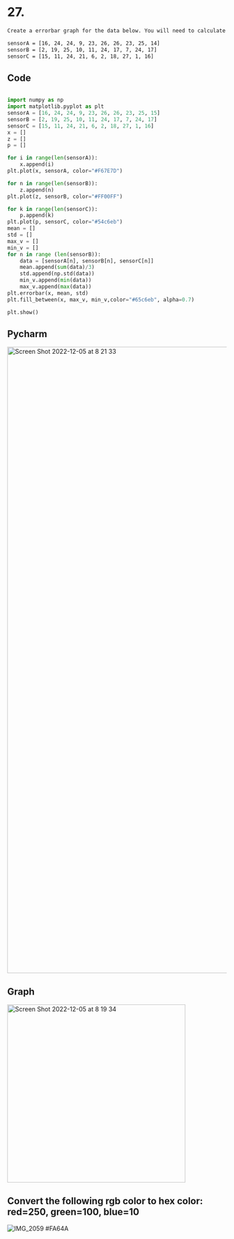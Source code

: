 # 27.
```diff
Create a errorbar graph for the data below. You will need to calculate the mean and standard deviation first.

sensorA = [16, 24, 24, 9, 23, 26, 26, 23, 25, 14]  
sensorB = [2, 19, 25, 10, 11, 24, 17, 7, 24, 17]  
sensorC = [15, 11, 24, 21, 6, 2, 18, 27, 1, 16]  
```

## Code
```.py

import numpy as np
import matplotlib.pyplot as plt
sensorA = [16, 24, 24, 9, 23, 26, 26, 23, 25, 15]
sensorB = [2, 19, 25, 10, 11, 24, 17, 7, 24, 17]
sensorC = [15, 11, 24, 21, 6, 2, 18, 27, 1, 16]
x = []
z = []
p = []

for i in range(len(sensorA)):
    x.append(i)
plt.plot(x, sensorA, color="#F67E7D")

for n in range(len(sensorB)):
    z.append(n)
plt.plot(z, sensorB, color="#FF00FF")

for k in range(len(sensorC)):
    p.append(k)
plt.plot(p, sensorC, color="#54c6eb")
mean = []
std = []
max_v = []
min_v = []
for n in range (len(sensorB)):
    data = [sensorA[n], sensorB[n], sensorC[n]]
    mean.append(sum(data)/3)
    std.append(np.std(data))
    min_v.append(min(data))
    max_v.append(max(data))
plt.errorbar(x, mean, std)
plt.fill_between(x, max_v, min_v,color="#65c6eb", alpha=0.7)

plt.show()
```

## Pycharm
<img width="1439" alt="Screen Shot 2022-12-05 at 8 21 33" src="https://user-images.githubusercontent.com/111941990/205521885-7d670f52-98a7-42c9-867f-9d3568ca2b57.png">

## Graph
<img width="409" alt="Screen Shot 2022-12-05 at 8 19 34" src="https://user-images.githubusercontent.com/111941990/205521809-480c9323-8057-4c40-84a2-bf5aac216903.png">

## Convert the following rgb color to hex color: red=250, green=100, blue=10
![IMG_2059](https://user-images.githubusercontent.com/111941990/207844037-39dfde3c-2bb3-45f9-99fc-dfee0088899b.JPG)
#FA64A


